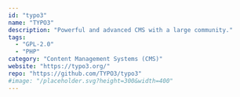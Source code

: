 ```yaml
---
id: "typo3"
name: "TYPO3"
description: "Powerful and advanced CMS with a large community."
tags:
  - "GPL-2.0"
  - "PHP"
category: "Content Management Systems (CMS)"
website: "https://typo3.org/"
repo: "https://github.com/TYPO3/typo3"
#image: "/placeholder.svg?height=300&width=400"
---
```


